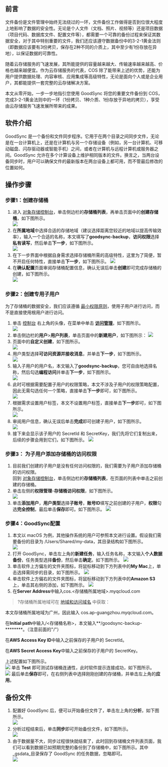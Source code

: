 ## 前言
文件备份是文件管理中始终无法绕过的一环，文件备份工作做得是否到位很大程度上地影响了数据的安全性。无论是个人文件（文档、照片、视频等）还是项目数据（项目代码、数据库文件、配置文件等），都需要一个可靠的备份过程来保证其数据安全，对于其中特别重要的文件，我们还应该遵守数据备份中的3-2-1黄金法则（即数据应该要有3份拷贝，保存在2种不同的介质上，其中至少有1份存放在异地），以保证数据的可靠性。  

随着云存储服务的飞速发展，其所能提供的容量越来越大、传输速率越来越高、价格也越来越便宜。作为云存储服务的代表，COS 除了能带来上述的优势，还能为用户提供数据处理、内容审核、应用集成等高级特性，无论是面向个人或是企业用户，其都能提供一套完整的云存储解决方案。  

本文从零开始，一步一步地指引您使用 GoodSync 将您的重要文件备份到 COS，完成3-2-1黄金法则中的一环（1份拷贝、1种介质、1份存放于异地的拷贝），享受由云存储服务飞速发展所带来的成果。  

## 软件介绍
GoodSync 是一个备份和文件同步程序。它用于在两个目录之间同步文件，无论是在一台计算机上，还是在计算机与另一个存储设备（例如，另一台计算机、可移动磁盘、闪存驱动器或智能手机）之间，或者在计算机与远程计算机或服务器之间。GoodSync 允许在多个计算设备上维护相同版本的文件。换言之，当两台设备同步时，用户可以确保文件的最新版本在两台设备上都可用，而不管最后修改的位置如何。  

## 操作步骤 
### 步骤1：创建存储桶
1. 进入 [对象存储控制台](https://console.cloud.tencent.com/cos5)，单击侧边栏的**存储桶列表**，再单击页面中的**创建存储桶**，如下图所示。  
![](https://qcloudimg.tencent-cloud.cn/raw/d4ffa6ff099c6303205528680ca60aa6.png)
2. 在**所属地域**中选择合适的存储地域（建议选择距离您较近的地域以提高传输效率），输入一个合适的名称，本文填写了**goodsync-backup**，**访问权限**选择**私有读写**，然后单击**下一步**，如下图所示。  
![](https://qcloudimg.tencent-cloud.cn/raw/b4d3a5ce7a9d697c7d0e82b124062a74.png)
3. 在下一步界面中根据自身需求选择存储桶所需的高级特性，这里为了简便，暂不开启任何特性，直接单击**下一步**，如下图所示。
![](https://qcloudimg.tencent-cloud.cn/raw/f561db3bb9da146b5d644083256989d1.png)
4. 在**确认配置**页面审阅存储桶配置信息，确认无误后单击**创建**即可完成存储桶的创建，如下图所示。  
![](https://qcloudimg.tencent-cloud.cn/raw/5ecf186545003338f5e301e764d9507c.png)

### 步骤2：创建专用子用户
为了存储桶的数据安全，我们应该遵循 [最小权限原则](https://baike.baidu.com/item/%E6%9C%80%E5%B0%8F%E6%9D%83%E9%99%90%E5%8E%9F%E5%88%99)，使用子用户进行访问，而不是直接使用根用户进行访问。  

1. 单击 [控制台](https://console.cloud.tencent.com/cos5) 右上角的头像，在菜单中单击 **[访问管理](https://cloud.tencent.com/product/cam?from=10680)**，如下图所示。  
![](https://qcloudimg.tencent-cloud.cn/raw/09cc1ca7d0eb39519a985f94506b9bf6.png)
2. 单击侧边栏的**用户**>**用户列表**，单击页面中的**新建用户**，如下图所示：
![](https://qcloudimg.tencent-cloud.cn/raw/7d0c876ec389be783bd72debffbfacf0.png)
3. 页面中的**自定义创建**，如下图所示。  
![](https://qcloudimg.tencent-cloud.cn/raw/1a2cc6e9789256707fcb21b4f669957f.png)
4. 用户类型选择**可访问资源并接收消息**，并单击**下一步**，如下图所示。  
![](https://qcloudimg.tencent-cloud.cn/raw/3de21b83968466d405e95d3609758f1f.png)
5. 输入子用户的用户名，本文输入了**goodsync-backup**，您可自由地选择名称，然后勾选**编程访问**并单击**下一步**，如下图所示。  
![](https://qcloudimg.tencent-cloud.cn/raw/d2993fc0cb72257d1aff911ec40591ce.png)
6. 此时可根据需要配置子用户的权限策略，本文不涉及子用户的权限策略配置，因此无需勾选任何一个策略，直接单击**下一步**即可，如下图所示。  
![](https://qcloudimg.tencent-cloud.cn/raw/1bf3ff0f7730332df9d2d1410795ad7e.png)
7. 根据需求设置用户标签，本文不设置用户标签，直接单击**下一步**即可，如下图所示。  
![](https://qcloudimg.tencent-cloud.cn/raw/4f00bf119a95da279a451596891c01d9.png)
8. 审阅用户信息，确认无误后单击**完成**即可创建子用户，如下图所示。  
![](https://qcloudimg.tencent-cloud.cn/raw/1e26193791f824bba210a59dc451ca18.png)
9. 接下来会显示该子用户的 SecretId 和 SecretKey，我们先将它们复制出来，后续的步骤会用到它们，如下图所示。 
![](https://qcloudimg.tencent-cloud.cn/raw/729cd67a0fe04624dacb92ffcfd6e0b0.png)

### 步骤3： 为子用户添加存储桶的访问权限
1. 目前我们创建的子用户是没有任何访问权限的，我们需要为子用户添加存储桶的访问权限。  
回到 [对象存储控制台](https://console.cloud.tencent.com/cos)，单击侧边栏的**存储桶列表**，在页面的列表中单击之前创建的存储桶。  
2. 单击左侧的**权限管理**-**存储桶访问权限**，如下图所示。  
![](https://qcloudimg.tencent-cloud.cn/raw/cba659269d325ad26794691fd9a848d7.png)
3. 单击**添加用户**，**用户类型**选择**子账号**，**账号ID**填写之前创建的子用户，**权限**勾选**完全控制**，最后单击**保存**即可。如下图所示。
![](https://qcloudimg.tencent-cloud.cn/raw/d5229363ae463a2f3972f735f687b8ca.png)

### 步骤4：GoodSync配置
1. 本文以 macOS 为例，其他操作系统的用户可参照本文进行设置。假设我们需要备份的目录为 /Users/Shared/my-data，其目录结构如下图所示。  
![](https://qcloudimg.tencent-cloud.cn/raw/6b92778a13a370a53c44d72182ed7576.png)
2. 打开 GoodSync，单击左上角的**新建任务**，输入任务名称，本文输入**个人数据备份**，任务类型选择**备份**，然后单击**确定**。如下图所示。 
![](https://qcloudimg.tencent-cloud.cn/raw/85df1781f7f41d3d085320766229db78.png)
3. 单击软件上方偏左的文件夹图标，将鼠标移动到下方列表中的**My Mac**上，单击选择需同步的目录，如下图所示。
![](https://qcloudimg.tencent-cloud.cn/raw/720a877d3b5b5b51d837afd9760bc0d9.png)
4. 单击软件上方偏右的文件夹图标，将鼠标移动到下方列表中的**Amazon S3**上，单击其右侧的添加，如下图所示。
![](https://qcloudimg.tencent-cloud.cn/raw/59296360768a0043f9d31fbbff88cdd6.png)
5. 在**Server Address**中输入cos.<存储桶所属地域>.myqcloud.com  

>?存储桶所属地域可在 [地域和访问域名](https://cloud.tencent.com/document/product/436/6224?from=10680) 中获取：

本文存储桶所属地域为广州，因此输入 cos.ap-guangzhou.myqcloud.com。

在**Initial path**中输入/<存储桶名称>，本文输入**/goodsync-backup-********。（注意前面的"/"）  

在**AWS Access Key ID**中输入之前保存的子用户的 SecretId。

在**AWS Secret Access Key**中输入之前保存的子用户的 SecretKey。

上述配置如下图所示。  
![](https://qcloudimg.tencent-cloud.cn/raw/6573aef43eed858afdd1f177c4aadd5e.png)
单击 **Test** 即可测试存储桶连通性，此时软件提示连接成功，如下图所示。  
![](https://qcloudimg.tencent-cloud.cn/raw/82ad9011595debbbfd27daab6f3ee6c6.png)
最后单击**保存**即可，在右侧列表中选择刚刚创建的存储桶，并单击左上角的**应用**。


## 备份文件
1. 配置好 GoodSync 后，便可以开始备份文件了，单击左上角的**分析**，如下图所示。  
![](https://qcloudimg.tencent-cloud.cn/raw/24c1681c496a3ccbbefeecadbaaf89e5.png)
2. 分析过程结束后，单击**同步**即可开始备份文件，如下图所示。  
![](https://qcloudimg.tencent-cloud.cn/raw/41fab7a7111cebb67bf266e3122e76ce.png)
3. 由于数据量不大，同步过程很快就结束了，此时回到存储桶文件列表页面，我们可以看到数据已如预期完整的备份到了存储桶中，如下图所示。其中_gsdata_目录保存了 GoodSync 的任务数据，忽略即可。  
![](https://qcloudimg.tencent-cloud.cn/raw/8893f5715dd157f6ec62ef5c04c336b1.png)
